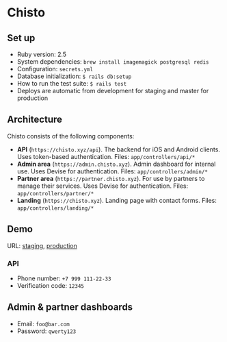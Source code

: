 # Chisto

## Set up

- Ruby version: 2.5
- System dependencies: `brew install imagemagick postgresql redis`
- Configuration: `secrets.yml`
- Database initialization: `$ rails db:setup`
- How to run the test suite: `$ rails test`
- Deploys are automatic from development for staging and master for production

## Architecture

Chisto consists of the following components:

- **API** (`https://chisto.xyz/api`). The backend for iOS and Android clients. Uses token-based authentication. Files: `app/controllers/api/*`
- **Admin area** (`https://admin.chisto.xyz`). Admin dashboard for internal use. Uses Devise for authentication. Files: `app/controllers/admin/*`
- **Partner area** (`https://partner.chisto.xyz`). For use by partners to manage their services. Uses Devise for authentication. Files: `app/controllers/partner/*`
- **Landing** (`https://chisto.xyz`). Landing page with contact forms. Files: `app/controllers/landing/*`

## Demo

URL: [staging](https://chisto.xyz), [production](https://chis.to)

### API

- Phone number: `+7 999 111-22-33`
- Verification code: `12345`

## Admin & partner dashboards

- Email: `foo@bar.com`
- Password: `qwerty123`
